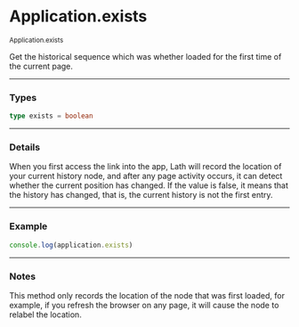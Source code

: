 # Application.exists

<small>Application.exists</small>

Get the historical sequence which was whether loaded for the first time of the current page.

---

<h3>Types</h3>

```ts
type exists = boolean
```

---

<h3>Details</h3>

When you first access the link into the app, Lath will record the location of your current history node, and after any page activity occurs, it can detect whether the current position has changed. If the value is false, it means that the history has changed, that is, the current history is not the first entry.

---

<h3>Example</h3>

```ts
console.log(application.exists)
```

---

<h3>Notes</h3>

This method only records the location of the node that was first loaded, for example, if you refresh the browser on any page, it will cause the node to relabel the location.
